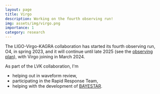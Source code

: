 ```yaml
---
layout: page
title: Virgo
description: Working on the fourth observing run!
img: assets/img/virgo.png
importance: 1
category: research
---
```


The LIGO-Virgo-KAGRA collaboration has started its fourth observing run,
O4, in spring 2023, and it will continue until late 2025 (see the [observing plan](https://observing.docs.ligo.org/plan/)), with Virgo joining in March 2024.

As part of the LVK collaboration, I'm

- helping out in waveform review,
- participating in the Rapid Response Team,
- helping with the development of [BAYESTAR](https://lscsoft.docs.ligo.org/ligo.skymap/#localization).
